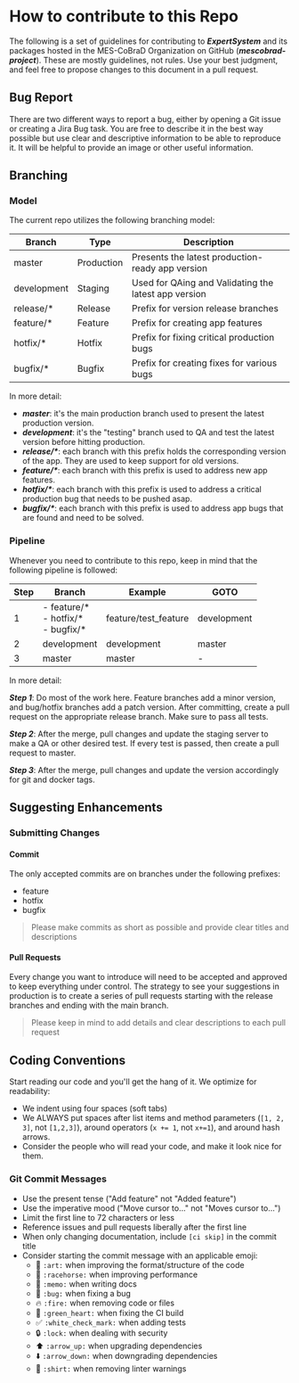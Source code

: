 # How to contribute to this Repo

The following is a set of guidelines for contributing to **_ExpertSystem_** and its packages hosted in the MES-CoBraD Organization on GitHub (**_mescobrad-project_**). These are mostly guidelines, not rules. Use your best judgment, and feel free to propose changes to this document in a pull request.

## Bug Report

There are two different ways to report a bug, either by opening a Git issue or creating a Jira Bug task.
You are free to describe it in the best way possible but use clear and descriptive information to be able to reproduce it.
It will be helpful to provide an image or other useful information.

## Branching

### Model

The current repo utilizes the following branching model:

| Branch      | Type       | Description                                          |
| ----------- | ---------- | ---------------------------------------------------- |
| master      | Production | Presents the latest production-ready app version     |
| development | Staging    | Used for QAing and Validating the latest app version |
| release/\*  | Release    | Prefix for version release branches                  |
| feature/\*  | Feature    | Prefix for creating app features                     |
| hotfix/\*   | Hotfix     | Prefix for fixing critical production bugs           |
| bugfix/\*   | Bugfix     | Prefix for creating fixes for various bugs           |

In more detail:

-   **_master_**: it's the main production branch used to present the latest production version.
-   **_development_**: it's the "testing" branch used to QA and test the latest version before hitting production.
-   **_release/\*_**: each branch with this prefix holds the corresponding version of the app. They are used to keep support for old versions.
-   **_feature/\*_**: each branch with this prefix is used to address new app features.
-   **_hotfix/\*_**: each branch with this prefix is used to address a critical production bug that needs to be pushed asap.
-   **_bugfix/\*_**: each branch with this prefix is used to address app bugs that are found and need to be solved.

### Pipeline

Whenever you need to contribute to this repo, keep in mind that the following pipeline is followed:

| Step | Branch                                     | Example              | GOTO        |
| ---- | ------------------------------------------ | -------------------- | ----------- |
| 1    | - feature/\*<br>- hotfix/\*<br>- bugfix/\* | feature/test_feature | development |
| 2    | development                                | development          | master      |
| 3    | master                                     | master               | -           |

In more detail:

**_Step 1_**: Do most of the work here. Feature branches add a minor version, and bug/hotfix branches add a patch version. After committing, create a pull request on the appropriate release branch. Make sure to pass all tests.

**_Step 2_**: After the merge, pull changes and update the staging server to make a QA or other desired test. If every test is passed, then create a pull request to master.

**_Step 3_**: After the merge, pull changes and update the version accordingly for git and docker tags.

## Suggesting Enhancements

### Submitting Changes

#### Commit

The only accepted commits are on branches under the following prefixes:

-   feature
-   hotfix
-   bugfix

> Please make commits as short as possible and provide clear titles and descriptions

#### Pull Requests

Every change you want to introduce will need to be accepted and approved to keep everything under control. The strategy to see your suggestions in production is to create a series of pull requests starting with the release branches and ending with the main branch.

> Please keep in mind to add details and clear descriptions to each pull request

## Coding Conventions

Start reading our code and you'll get the hang of it. We optimize for readability:

-   We indent using four spaces (soft tabs)
-   We ALWAYS put spaces after list items and method parameters (`[1, 2, 3]`, not `[1,2,3]`), around operators (`x += 1`, not `x+=1`), and around hash arrows.
-   Consider the people who will read your code, and make it look nice for them.

### Git Commit Messages

-   Use the present tense ("Add feature" not "Added feature")
-   Use the imperative mood ("Move cursor to..." not "Moves cursor to...")
-   Limit the first line to 72 characters or less
-   Reference issues and pull requests liberally after the first line
-   When only changing documentation, include `[ci skip]` in the commit title
-   Consider starting the commit message with an applicable emoji:
    -   :art: `:art:` when improving the format/structure of the code
    -   :racehorse: `:racehorse:` when improving performance
    -   :memo: `:memo:` when writing docs
    -   :bug: `:bug:` when fixing a bug
    -   :fire: `:fire:` when removing code or files
    -   :green_heart: `:green_heart:` when fixing the CI build
    -   :white_check_mark: `:white_check_mark:` when adding tests
    -   :lock: `:lock:` when dealing with security
    -   :arrow_up: `:arrow_up:` when upgrading dependencies
    -   :arrow_down: `:arrow_down:` when downgrading dependencies
    -   :shirt: `:shirt:` when removing linter warnings
